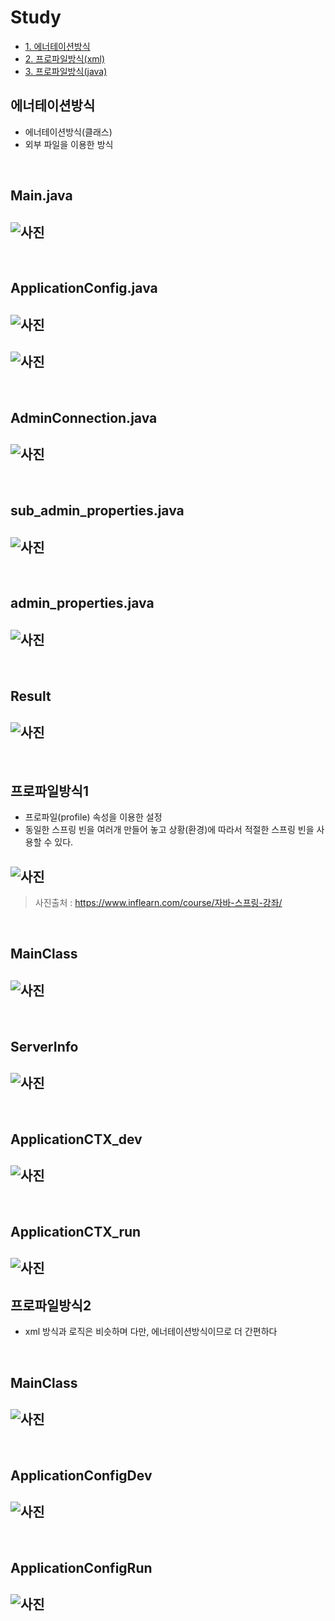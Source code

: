 # Study

* [1. 에너테이션방식](#에너테이션방식)
* [2. 프로파일방식(xml)](#프로파일방식1)
* [3. 프로파일방식(java)](#프로파일방식2)

## 에너테이션방식
- 에너테이션방식(클래스)
- 외부 파일을 이용한 방식

<br/>

## Main.java 
## ![사진](https://github.com/leedongjoon121/SpringFramework_study/blob/lecture10/img/MainClass_java.PNG?raw=true)


<br/>

## ApplicationConfig.java 
## ![사진](https://github.com/leedongjoon121/SpringFramework_study/blob/lecture10/img/ApplicationConfig1_java.PNG?raw=true)

## ![사진](https://github.com/leedongjoon121/SpringFramework_study/blob/lecture10/img/ApplicationConfig2_java.PNG?raw=true)



<br/>

## AdminConnection.java
## ![사진](https://github.com/leedongjoon121/SpringFramework_study/blob/lecture10/img/AdminConnection_java.PNG?raw=true)

<br/>

## sub_admin_properties.java
## ![사진](https://github.com/leedongjoon121/SpringFramework_study/blob/lecture10/img/sub_admin_properties.PNG?raw=true)

<br/>

## admin_properties.java
## ![사진](https://github.com/leedongjoon121/SpringFramework_study/blob/lecture10/img/admin_properties.PNG?raw=true)

<br/>

## Result
## ![사진](https://github.com/leedongjoon121/SpringFramework_study/blob/lecture10/img/result.PNG?raw=true)


<br/>

## 프로파일방식1
- 프로파일(profile) 속성을 이용한 설정
- 동일한 스프링 빈을 여러개 만들어 놓고 상황(환경)에 따라서 적절한 스프링 빈을 사용할 수 있다.

## ![사진](https://github.com/leedongjoon121/SpringFramework_study/blob/lecture10/img/theory.PNG?raw=true)

> 사진출처 : https://www.inflearn.com/course/자바-스프링-강좌/

<br/>

## MainClass
## ![사진](https://github.com/leedongjoon121/SpringFramework_study/blob/lecture10/img/8_3-Mainclass.PNG?raw=true)

<br/>

## ServerInfo
## ![사진](https://github.com/leedongjoon121/SpringFramework_study/blob/lecture10/img/8_3-ServerInfo.PNG?raw=true)

<br/>

## ApplicationCTX_dev
## ![사진](https://github.com/leedongjoon121/SpringFramework_study/blob/lecture10/img/8-3-applicationCTX_dev.PNG?raw=true)

<br/>

## ApplicationCTX_run
## ![사진](https://github.com/leedongjoon121/SpringFramework_study/blob/lecture10/img/applicationCTX_run.PNG?raw=true)


## 프로파일방식2
- xml 방식과 로직은 비슷하며 다만, 에너테이션방식이므로 더 간편하다

<br/>

## MainClass
## ![사진](https://github.com/leedongjoon121/SpringFramework_study/blob/lecture10/img/8_3-2-Mainclass.PNG?raw=true)


<br/>

## ApplicationConfigDev
## ![사진](https://github.com/leedongjoon121/SpringFramework_study/blob/lecture10/img/8_3-2-ApplicationConfigDev.PNG?raw=true)


<br/>

## ApplicationConfigRun
## ![사진](https://github.com/leedongjoon121/SpringFramework_study/blob/lecture10/img/8_3-2-ApplicationConfigRun.PNG?raw=true)



